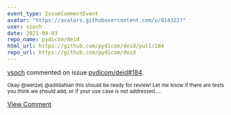 ```yaml
---
event_type: IssueCommentEvent
avatar: "https://avatars.githubusercontent.com/u/814322?"
user: vsoch
date: 2021-09-03
repo_name: pydicom/deid
html_url: https://github.com/pydicom/deid/pull/184
repo_url: https://github.com/pydicom/deid
---
```


<a href='https://github.com/vsoch' target='_blank'>vsoch</a> commented on issue <a href='https://github.com/pydicom/deid/pull/184' target='_blank'>pydicom/deid#184</a>.

<small>Okay @wetzelj @adildahlan this should be ready for review! Let me know if there are tests you think we should add, or if your use case is not addressed....</small>

<a href='https://github.com/pydicom/deid/pull/184' target='_blank'>View Comment</a>